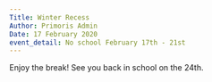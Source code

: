```yaml
---
Title: Winter Recess
Author: Primoris Admin
Date: 17 February 2020
event_detail: No school February 17th - 21st
---
```


Enjoy the break! See you back in school on the 24th.

